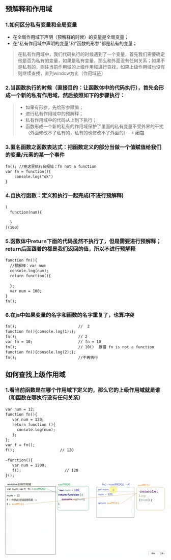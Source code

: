 ## 预解释和作用域
### 1.如何区分私有变量和全局变量
*  在全局作用域下声明（预解释的时候）的变量是全局变量；
*  在"私有作用域中声明的变量"和"函数的形参"都是私有的变量；
>  在私有作用域中，我们代码执行的时候遇到了一个变量，首先我们需要确定他是否为私有的变量，如果是私有变量，那么和外面没有任何关系；如果不是私有的，则往当前作用域的上级作用域进行查找，如果上级作用域也没有则继续查找，直到window为止（作用域链）
### 2.当函数执行的时候（直接目的：让函数体中的代码执行），首先会形成一个新的私有作用域，然后按照如下的步骤执行：
>- 如果有形参，先给形参赋值；
>- 进行私有作用域中的预解释；
>- 私有作用域中的代码从上到下执行；
>- 函数形成一个新的私有的作用域保护了里面的私有变量不受外界的干扰（外面修改不了私有的，私有的也修改不了外面的）--> **闭包**

### 3.匿名函数之函数表达式：把函数定义的部分当做一个值赋值给我们的变量/元素的某一个事件
```
fn(); //在这里执行会报错；fn not a function
var fn = function(){
    console.log("ok")
}
```
### 4.自执行函数：定义和执行一起完成(不进行预解释)
```
(
  function(num){
  
  }
)(100)
```
### 5.函数体中return下面的代码虽然不执行了，但是需要进行预解释；return后面跟着的都是我们返回的值，所以不进行预解释
```
function fn(){
  //预解释：var num
  console.log(num);
  return function(){
  
  };
  var num = 100;
}
fn();
```
### 6.在js中如果变量的名字和函数的名字重复了，也算冲突
```
fn();                           //  2
function fn(){console.log(1);};
fn();                           // 2
var fn = 10;                    // fn = 10
fn();                           // 10()  报错 fn is not a function   
function fn(){console.log(2);};
fn();                           //不再执行
```
## 如何查找上级作用域
### 1.看当前函数是在哪个作用域下定义的，那么它的上级作用域就是谁（和函数在哪执行没有任何关系）
```
var num = 12;
function fn(){
   var num = 120;
   return function (){
     console.log(num);
   };
};
var f = fn();
f();                    // 120

~function(){
   var num = 1200;
   f();                   // 120
}();
```
![](img/one.png)